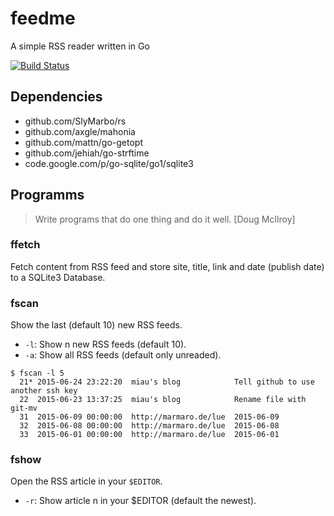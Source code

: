 # feedme
A simple RSS reader written in Go

[![Build Status](https://travis-ci.org/dhn/feedme.svg?branch=master)](https://travis-ci.org/dhn/feedme)

## Dependencies

- github.com/SlyMarbo/rs
- github.com/axgle/mahonia
- github.com/mattn/go-getopt
- github.com/jehiah/go-strftime
- code.google.com/p/go-sqlite/go1/sqlite3

## Programms

> Write programs that do one thing and do it well. [Doug McIlroy]

### ffetch

Fetch content from RSS feed and store site, title, link and date (publish date) to a SQLite3 Database.

### fscan

Show the last (default 10) new RSS feeds.

- ```-l```:  Show n new RSS feeds (default 10).
- ```-a```:  Show all RSS feeds (default only unreaded).

```
$ fscan -l 5
  21* 2015-06-24 23:22:20  miau's blog            Tell github to use another ssh key
  22  2015-06-23 13:37:25  miau's blog            Rename file with git-mv
  31  2015-06-09 00:00:00  http://marmaro.de/lue  2015-06-09
  32  2015-06-08 00:00:00  http://marmaro.de/lue  2015-06-08
  33  2015-06-01 00:00:00  http://marmaro.de/lue  2015-06-01
```

### fshow

Open the RSS article in your ```$EDITOR```.

- ```-r```: Show article n in your $EDITOR (default the newest).
